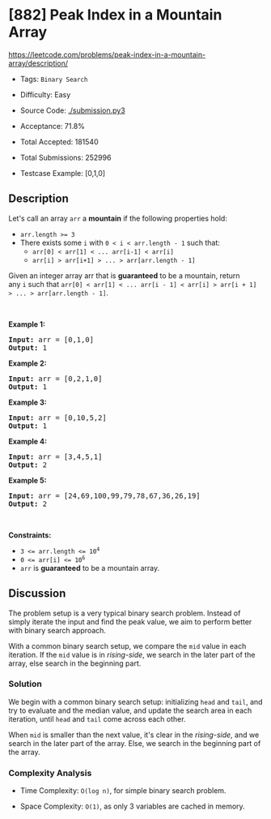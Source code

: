 # [882] Peak Index in a Mountain Array

<https://leetcode.com/problems/peak-index-in-a-mountain-array/description/>

- Tags: `Binary Search`

- Difficulty: Easy

- Source Code: [./submission.py3](./submission.py3)

- Acceptance: 71.8%

- Total Accepted: 181540

- Total Submissions: 252996

- Testcase Example: [0,1,0]

## Description

<p>Let&#39;s call an array <code>arr</code> a <strong>mountain</strong>&nbsp;if the following properties hold:</p>

<ul>
	<li><code>arr.length &gt;= 3</code></li>
	<li>There exists some <code>i</code> with&nbsp;<code>0 &lt; i&nbsp;&lt; arr.length - 1</code>&nbsp;such that:
	<ul>
		<li><code>arr[0] &lt; arr[1] &lt; ... arr[i-1] &lt; arr[i] </code></li>
		<li><code>arr[i] &gt; arr[i+1] &gt; ... &gt; arr[arr.length - 1]</code></li>
	</ul>
	</li>
</ul>

<p>Given an integer array arr that is <strong>guaranteed</strong> to be&nbsp;a mountain, return any&nbsp;<code>i</code>&nbsp;such that&nbsp;<code>arr[0] &lt; arr[1] &lt; ... arr[i - 1] &lt; arr[i] &gt; arr[i + 1] &gt; ... &gt; arr[arr.length - 1]</code>.</p>

<p>&nbsp;</p>
<p><strong>Example 1:</strong></p>
<pre><strong>Input:</strong> arr = [0,1,0]
<strong>Output:</strong> 1
</pre><p><strong>Example 2:</strong></p>
<pre><strong>Input:</strong> arr = [0,2,1,0]
<strong>Output:</strong> 1
</pre><p><strong>Example 3:</strong></p>
<pre><strong>Input:</strong> arr = [0,10,5,2]
<strong>Output:</strong> 1
</pre><p><strong>Example 4:</strong></p>
<pre><strong>Input:</strong> arr = [3,4,5,1]
<strong>Output:</strong> 2
</pre><p><strong>Example 5:</strong></p>
<pre><strong>Input:</strong> arr = [24,69,100,99,79,78,67,36,26,19]
<strong>Output:</strong> 2
</pre>
<p>&nbsp;</p>
<p><strong>Constraints:</strong></p>

<ul>
	<li><code>3 &lt;= arr.length &lt;= 10<sup>4</sup></code></li>
	<li><code>0 &lt;= arr[i] &lt;= 10<sup>6</sup></code></li>
	<li><code>arr</code> is <strong>guaranteed</strong> to be a mountain array.</li>
</ul>

## Discussion

The problem setup is a very typical binary search problem.
Instead of simply iterate the input and find the peak value,
we aim to perform better with binary search approach.

With a common binary search setup, we compare the `mid` value in
each iteration. If the `mid` value is in *rising-side*, we search
in the later part of the array, else search in the beginning part.

### Solution

We begin with a common binary search setup: initializing `head` and `tail`,
and try to evaluate and the median value, and update the search area in each
iteration, until `head` and `tail` come across each other.

When `mid` is smaller than the next value, it's clear in the *rising-side*, and
we search in the later part of the array. Else, we search in the beginning part
of the array.

### Complexity Analysis

- Time Complexity: `O(log n)`, for simple binary search problem.

- Space Complexity: `O(1)`, as only 3 variables are cached in memory.
